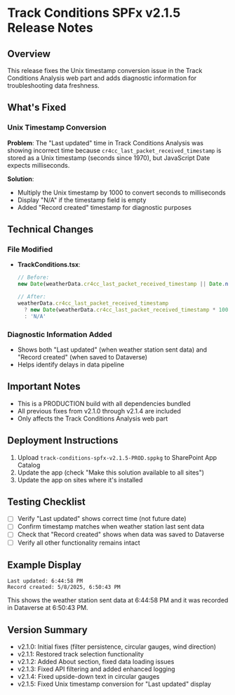 # Track Conditions SPFx v2.1.5 Release Notes

## Overview
This release fixes the Unix timestamp conversion issue in the Track Conditions Analysis web part and adds diagnostic information for troubleshooting data freshness.

## What's Fixed

### Unix Timestamp Conversion
**Problem**: The "Last updated" time in Track Conditions Analysis was showing incorrect time because `cr4cc_last_packet_received_timestamp` is stored as a Unix timestamp (seconds since 1970), but JavaScript Date expects milliseconds.

**Solution**: 
- Multiply the Unix timestamp by 1000 to convert seconds to milliseconds
- Display "N/A" if the timestamp field is empty
- Added "Record created" timestamp for diagnostic purposes

## Technical Changes

### File Modified
- **TrackConditions.tsx**: 
  ```typescript
  // Before:
  new Date(weatherData.cr4cc_last_packet_received_timestamp || Date.now()).toLocaleTimeString()
  
  // After:
  weatherData.cr4cc_last_packet_received_timestamp 
    ? new Date(weatherData.cr4cc_last_packet_received_timestamp * 1000).toLocaleTimeString()
    : 'N/A'
  ```

### Diagnostic Information Added
- Shows both "Last updated" (when weather station sent data) and "Record created" (when saved to Dataverse)
- Helps identify delays in data pipeline

## Important Notes

- This is a PRODUCTION build with all dependencies bundled
- All previous fixes from v2.1.0 through v2.1.4 are included
- Only affects the Track Conditions Analysis web part

## Deployment Instructions

1. Upload `track-conditions-spfx-v2.1.5-PROD.sppkg` to SharePoint App Catalog
2. Update the app (check "Make this solution available to all sites")
3. Update the app on sites where it's installed

## Testing Checklist
- [ ] Verify "Last updated" shows correct time (not future date)
- [ ] Confirm timestamp matches when weather station last sent data
- [ ] Check that "Record created" shows when data was saved to Dataverse
- [ ] Verify all other functionality remains intact

## Example Display
```
Last updated: 6:44:58 PM
Record created: 5/8/2025, 6:50:43 PM
```

This shows the weather station sent data at 6:44:58 PM and it was recorded in Dataverse at 6:50:43 PM.

## Version Summary
- v2.1.0: Initial fixes (filter persistence, circular gauges, wind direction)
- v2.1.1: Restored track selection functionality
- v2.1.2: Added About section, fixed data loading issues
- v2.1.3: Fixed API filtering and added enhanced logging
- v2.1.4: Fixed upside-down text in circular gauges
- v2.1.5: Fixed Unix timestamp conversion for "Last updated" display
